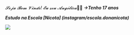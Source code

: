 _𝓢𝓮𝓳𝓪 𝓑𝓮𝓶 𝓥𝓲𝓷𝓭𝓸! 𝓔𝓾 𝓼𝓸𝓾 𝓐𝓷𝓰𝓮́𝓵𝓲𝓬𝓪_💙🌠
**_→Tenho 17 anos_**

**_Estudo na Escola [Nicota] (instagram/escola.donanicota)_**

![](https://media1.tenor.com/m/Nd29ocoxViwAAAAC/melanie-martinez-the-voice.gif)
